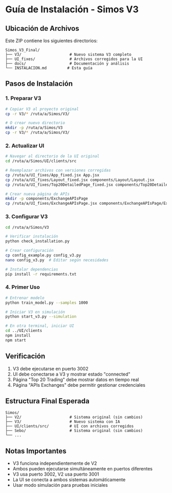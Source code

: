 # Guía de Instalación - Simos V3

## Ubicación de Archivos

Este ZIP contiene los siguientes directorios:

```
Simos_V3_Final/
├── V3/                     # Nuevo sistema V3 completo
├── UI_fixes/               # Archivos corregidos para la UI
├── docs/                   # Documentación y análisis
└── INSTALACION.md         # Esta guía
```

## Pasos de Instalación

### 1. Preparar V3

```bash
# Copiar V3 al proyecto original
cp -r V3/* /ruta/a/Simos/V3/

# O crear nuevo directorio
mkdir -p /ruta/a/Simos/V3
cp -r V3/* /ruta/a/Simos/V3/
```

### 2. Actualizar UI

```bash
# Navegar al directorio de la UI original
cd /ruta/a/Simos/UI/clients/src

# Reemplazar archivos con versiones corregidas
cp /ruta/a/UI_fixes/App_fixed.jsx App.jsx
cp /ruta/a/UI_fixes/Layout_fixed.jsx components/Layout/Layout.jsx
cp /ruta/a/UI_fixes/Top20DetailedPage_fixed.jsx components/Top20DetailedPage/Top20DetailedPage.jsx

# Crear nueva página de APIs
mkdir -p components/ExchangeAPIsPage
cp /ruta/a/UI_fixes/ExchangeAPIsPage.jsx components/ExchangeAPIsPage/ExchangeAPIsPage.jsx
```

### 3. Configurar V3

```bash
cd /ruta/a/Simos/V3

# Verificar instalación
python check_installation.py

# Crear configuración
cp config_example.py config_v3.py
nano config_v3.py  # Editar según necesidades

# Instalar dependencias
pip install -r requirements.txt
```

### 4. Primer Uso

```bash
# Entrenar modelo
python train_model.py --samples 1000

# Iniciar V3 en simulación
python start_v3.py --simulation

# En otra terminal, iniciar UI
cd ../UI/clients
npm install
npm start
```

## Verificación

1. V3 debe ejecutarse en puerto 3002
2. UI debe conectarse a V3 y mostrar estado "connected"
3. Página "Top 20 Trading" debe mostrar datos en tiempo real
4. Página "APIs Exchanges" debe permitir gestionar credenciales

## Estructura Final Esperada

```
Simos/
├── V2/                     # Sistema original (sin cambios)
├── V3/                     # Nuevo sistema con IA
├── UI/clients/src/         # UI con archivos corregidos
├── Sebo/                   # Sistema original (sin cambios)
└── ...
```

## Notas Importantes

- V3 funciona independientemente de V2
- Ambos pueden ejecutarse simultáneamente en puertos diferentes
- V3 usa puerto 3002, V2 usa puerto 3001
- La UI se conecta a ambos sistemas automáticamente
- Usar modo simulación para pruebas iniciales

